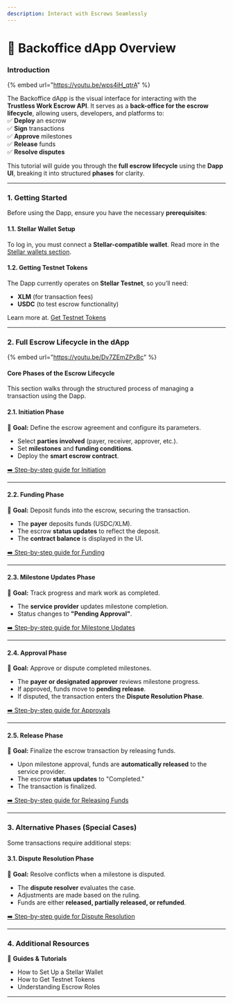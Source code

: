 ```yaml
---
description: Interact with Escrows Seamlessly
---
```


# 🤖 Backoffice dApp Overview

### **Introduction**

{% embed url="https://youtu.be/wps4iH_qtrA" %}

The Backoffice dApp  is the visual interface for interacting with the **Trustless Work Escrow API**. It serves as a **back-office for the escrow lifecycle**, allowing users, developers, and platforms to:\
✅ **Deploy** an escrow\
✅ **Sign** transactions\
✅ **Approve** milestones\
✅ **Release** funds\
✅ **Resolve disputes**

This tutorial will guide you through the **full escrow lifecycle** using the **Dapp UI**, breaking it into structured **phases** for clarity.

***

### **1. Getting Started**

Before using the Dapp, ensure you have the necessary **prerequisites**:

#### **1.1. Stellar Wallet Setup**

To log in, you must connect a **Stellar-compatible wallet**. Read more in the [Stellar wallets section](../../stellar-and-soroban-the-backbone-of-trustless-work/stellar-wallets/).&#x20;

#### **1.2. Getting Testnet Tokens**

The Dapp currently operates on **Stellar Testnet**, so you’ll need:

* **XLM** (for transaction fees)
* **USDC** (to test escrow functionality)

Learn more at. [Get Testnet Tokens](./#id-1.2.-getting-testnet-tokens)

***

### **2. Full Escrow Lifecycle in the dApp**

{% embed url="https://youtu.be/Dv7ZEmZPxBc" %}

#### **Core Phases of the Escrow Lifecycle**

This section walks through the structured process of managing a transaction using the Dapp.

#### **2.1. Initiation Phase**

📌 **Goal:** Define the escrow agreement and configure its parameters.

* Select **parties involved** (payer, receiver, approver, etc.).
* Set **milestones** and **funding conditions**.
* Deploy the **smart escrow contract**.

[➡️ Step-by-step guide for Initiation](step-3-creating-an-escrow.md)

***

#### **2.2. Funding Phase**

📌 **Goal:** Deposit funds into the escrow, securing the transaction.

* The **payer** deposits funds (USDC/XLM).
* The escrow **status updates** to reflect the deposit.
* The **contract balance** is displayed in the UI.

[➡️ Step-by-step guide for Funding](step-4-funding-an-escrow.md)

***

#### **2.3. Milestone Updates Phase**

📌 **Goal:** Track progress and mark work as completed.

* The **service provider** updates milestone completion.
* Status changes to **"Pending Approval"**.

[➡️ Step-by-step guide for Milestone Updates](step-5-marking-a-milestone-as-done.md)

***

#### **2.4. Approval Phase**

📌 **Goal:** Approve or dispute completed milestones.

* The **payer or designated approver** reviews milestone progress.
* If approved, funds move to **pending release**.
* If disputed, the transaction enters the **Dispute Resolution Phase**.

[➡️ Step-by-step guide for Approvals](step-6-approving-the-milestone.md)

***

#### **2.5. Release Phase**

📌 **Goal:** Finalize the escrow transaction by releasing funds.

* Upon milestone approval, funds are **automatically released** to the service provider.
* The escrow **status updates** to "Completed."
* The transaction is finalized.

[➡️ Step-by-step guide for Releasing Funds](step-7-releasing-the-payment.md)

***

### **3. Alternative Phases (Special Cases)**

Some transactions require additional steps:

#### **3.1. Dispute Resolution Phase**

📌 **Goal:** Resolve conflicts when a milestone is disputed.

* The **dispute resolver** evaluates the case.
* Adjustments are made based on the ruling.
* Funds are either **released, partially released, or refunded**.

[➡️ Step-by-step guide for Dispute Resolution](resolving-disputes.md)

***

### **4. Additional Resources**

📖 **Guides & Tutorials**

* How to Set Up a Stellar Wallet
* How to Get Testnet Tokens
* Understanding Escrow Roles

***

